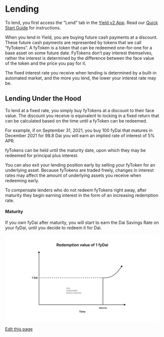 # Lending

To lend, you first access the "Lend" tab in the [Yield v2 App](https://app.yieldprotocol.com/#/lend). Read our [Quick Start Guide](https://medium.com/yield-protocol/yield-protocol-v2-quickstart-guide-e516a955a405) for instructions. 

When you lend in Yield, you are buying future cash payments at a discount. These future cash payments are represented by tokens that we call “fyTokens”. A fyToken is a token that can be redeemed one-for-one for a base asset on some future date. FyTokens don’t pay interest themselves, rather the interest is determined by the difference between the face value of the token and the price you pay for it. 

The fixed interest rate you receive when lending is determined by a built-in automated market, and the more you lend, the lower your interest rate may be. 


## Lending Under the Hood

To lend at a fixed rate, you simply buy fyTokens at a discount to their face value. The discount you receive is equivalent to locking in a fixed return that can be calculated based on the time until a fyToken can be redeemed. 

For example, if on September 31, 2021, you buy 100 fyDai that matures in December 2021 for 98.8 Dai you will earn an implied rate of interest of 5% APR.

fyTokens can be held until the maturity date, upon which they may be redeemed for principal plus interest.

You can also exit your lending position early by selling your fyToken for an underlying asset. Because fyTokens are traded freely, changes in interest rates may affect the amount of underlying assets you receive when redeeming early.

To compensate lenders who do not redeem fyTokens right away, after maturity they begin earning interest in the form of an increasing redemption rate.

 <!-- TODO: need to expand more as how interest paid will be calculated after maturity. -->

#### Maturity

If you own fyDai after maturity, you will start to earn the Dai Savings Rate on your fyDai, until you decide to redeem it for Dai.

 ![](../assets/redemption.png)

 [Edit this page](https://github.com/yieldprotocol/docs-v2/edit/main/users/lending.md)